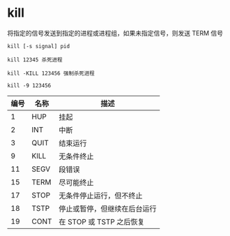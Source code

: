 # kill

将指定的信号发送到指定的进程或进程组，如果未指定信号，则发送 TERM 信号

```
kill [-s signal] pid

kill 12345 杀死进程

kill -KILL 123456 强制杀死进程

kill -9 123456
```

|编号|名称|描述
|-|-|-|
1|HUP|挂起
2|INT|中断
3|QUIT|结束运行
9|KILL|无条件终止
11|SEGV|段错误
15|TERM|尽可能终止
17|STOP|无条件停止运行，但不终止
18|TSTP|停止或暂停，但继续在后台运行
19|CONT|在 STOP 或 TSTP 之后恢复